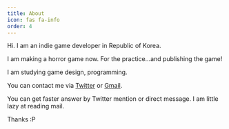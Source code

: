 ```yaml
---
title: About
icon: fas fa-info
order: 4
---
```



Hi. I am an indie game developer in Republic of Korea.

I am making a horror game now. For the practice...and publishing the game!

I am studying game design, programming.

You can contact me via [Twitter](https://twitter.com/L222gamedev) or [Gmail](Gmail:cwk950906@gmail.com).

You can get faster answer by Twitter mention or direct message. I am little lazy at reading mail.

Thanks :P